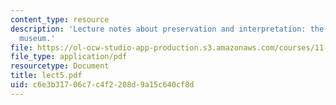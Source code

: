 ```yaml
---
content_type: resource
description: 'Lecture notes about preservation and interpretation: the Emily Dickinson
  museum.'
file: https://ol-ocw-studio-app-production.s3.amazonaws.com/courses/11-947-history-and-theory-of-historic-preservation-spring-2007/c6e3b31706c7c4f2208d9a15c640cf8d_lect5.pdf
file_type: application/pdf
resourcetype: Document
title: lect5.pdf
uid: c6e3b317-06c7-c4f2-208d-9a15c640cf8d
---
```

